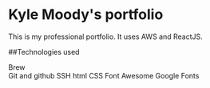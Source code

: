# Kyle Moody's portfolio

This is my professional portfolio.  It uses AWS and ReactJS.

##Technologies used

Brew  
Git and github
SSH
html
CSS
Font Awesome
Google Fonts
